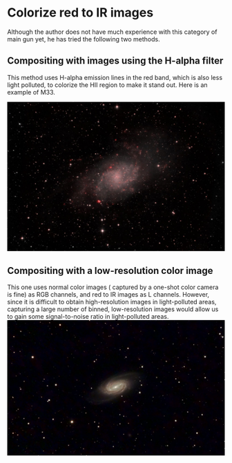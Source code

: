 # Colorize red to IR images

Although the author does not have much experience with this category of main gun yet, he has tried the following two methods.

## Compositing with images using the H-alpha filter

This method uses H-alpha emission lines in the red band, which is also less light polluted, to colorize the HII region to make it stand out.
Here is an example of M33.

![M33 color](pictures/color/M33_20201203.jpg)

## Compositing with a low-resolution color image

This one uses normal color images ( captured by a one-shot color camera is fine) as RGB channels, and red to IR images as L channels.
However, since it is difficult to obtain high-resolution images in light-polluted areas, capturing a large number of binned, low-resolution images would allow us to gain some signal-to-noise ratio in light-polluted areas.
![NGC2903 color](pictures/color/NGC2903_20210109_20210115.jpg)
